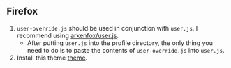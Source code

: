 ## Firefox

1. `user-override.js` should be used in conjunction with `user.js`. I recommend using [arkenfox/user.js](https://github.com/arkenfox/user.js).
   - After putting `user.js` into the profile directory, the only thing you need to do is to paste the contents of `user-override.js` into `user.js`.
2. Install this theme [theme](https://github.com/vinceliuice/WhiteSur-firefox-theme).